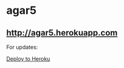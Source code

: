 agar5
=============
http://agar5.herokuapp.com
---
For updates:

[Deploy to Heroku](https://heroku.com/deploy)
